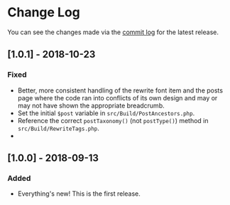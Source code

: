 # Change Log

You can see the changes made via the [commit log](https://github.com/justintadlock/hybrid-breadcrumbs/commits/master) for the latest release.

## [1.0.1] - 2018-10-23

### Fixed

- Better, more consistent handling of the rewrite font item and the posts page where the code ran into conflicts of its own design and may or may not have shown the appropriate breadcrumb.
- Set the initial `$post` variable in `src/Build/PostAncestors.php`.
- Reference the correct `postTaxonomy()` (not `postType()`) method in `src/Build/RewriteTags.php`.
-

## [1.0.0] - 2018-09-13

### Added

- Everything's new! This is the first release.
